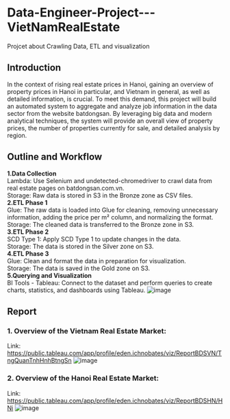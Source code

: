 # Data-Engineer-Project---VietNamRealEstate
Projcet about Crawling Data, ETL and visualization 

## Introduction 
In the context of rising real estate prices in Hanoi, gaining an overview of property prices in Hanoi in particular, and Vietnam in general, as well as detailed information, is crucial. To meet this demand, this project will build an automated system to aggregate and analyze job information in the data sector from the website batdongsan. By leveraging big data and modern analytical techniques, the system will provide an overall view of property prices, the number of properties currently for sale, and detailed analysis by region.
## Outline and Workflow 
**1.Data Collection**  
Lambda: Use Selenium and undetected-chromedriver to crawl data from real estate pages on batdongsan.com.vn.  
Storage: Raw data is stored in S3 in the Bronze zone as CSV files.  
**2.ETL Phase 1**  
Glue: The raw data is loaded into Glue for cleaning, removing unnecessary information, adding the price per m² column, and normalizing the format.  
Storage: The cleaned data is transferred to the Bronze zone in S3.  
**3.ETL Phase 2**  
SCD Type 1: Apply SCD Type 1 to update changes in the data.  
Storage: The data is stored in the Silver zone on S3.  
**4.ETL Phase 3**  
Glue: Clean and format the data in preparation for visualization.  
Storage: The data is saved in the Gold zone on S3.  
**5.Querying and Visualization**  
BI Tools - Tableau: Connect to the dataset and perform queries to create charts, statistics, and dashboards using Tableau.
![image](https://github.com/user-attachments/assets/24f87c08-2256-48ec-aef3-0d4a12c4716e)
## Report 
### 1. Overview of the Vietnam Real Estate Market:
Link: https://public.tableau.com/app/profile/eden.ichnobates/viz/ReportBDSVN/TngQuanTnhHnhBtngSn 
![image](https://github.com/user-attachments/assets/0e7da57d-a2ac-4056-85da-e24b251af1ec)
### 2. Overview of the Hanoi Real Estate Market:
Link: https://public.tableau.com/app/profile/eden.ichnobates/viz/ReportBDSHN/HNi
![image](https://github.com/user-attachments/assets/e3cee06a-0a03-478f-9f02-4756bfc76f7b)
